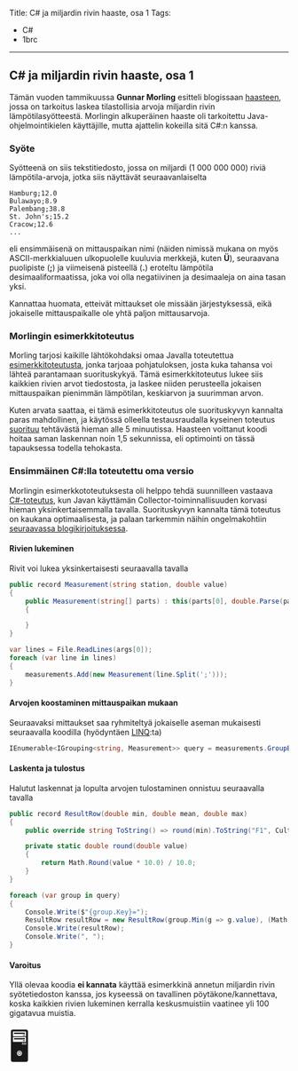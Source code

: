 Title: C# ja miljardin rivin haaste, osa 1
Tags: 
  - C#
  - 1brc
---

## C# ja miljardin rivin haaste, osa 1

Tämän vuoden tammikuussa **Gunnar Morling** esitteli blogissaan [haasteen](https://www.morling.dev/blog/one-billion-row-challenge/), jossa on tarkoitus laskea tilastollisia arvoja miljardin rivin lämpötilasyötteestä. Morlingin alkuperäinen haaste oli tarkoitettu Java-ohjelmointikielen käyttäjille, mutta ajattelin kokeilla sitä C#:n kanssa.

### Syöte

Syötteenä on siis tekstitiedosto, jossa on miljardi (1 000 000 000) riviä lämpötila-arvoja, jotka siis näyttävät seuraavanlaiselta

```
Hamburg;12.0
Bulawayo;8.9
Palembang;38.8
St. John's;15.2
Cracow;12.6
...
```

eli ensimmäisenä on mittauspaikan nimi (näiden nimissä mukana on myös ASCII-merkkialuuen ulkopuolelle kuuluvia merkkejä, kuten **Ü**), seuraavana puolipiste (**;**) ja viimeisenä pisteellä (**.**) eroteltu lämpötila desimaaliformaatissa, joka voi olla negatiivinen ja desimaaleja on aina tasan yksi.

Kannattaa huomata, etteivät mittaukset ole missään järjestyksessä, eikä jokaiselle mittauspaikalle ole yhtä paljon mittausarvoja.

### Morlingin esimerkkitoteutus

Morling tarjosi kaikille lähtökohdaksi omaa Javalla toteutettua [esimerkkitoteutusta](https://github.com/gunnarmorling/1brc/blob/main/src/main/java/dev/morling/onebrc/CalculateAverage_baseline.java), jonka tarjoaa pohjatuloksen, josta kuka tahansa voi lähteä parantamaan suorituskykyä. Tämä esimerkkitoteutus lukee siis kaikkien rivien arvot tiedostosta, ja laskee niiden perusteella jokaisen mittauspaikan pienimmän lämpötilan, keskiarvon ja suurimman arvon.

Kuten arvata saattaa, ei tämä esimerkkitoteutus ole suorituskyvyn kannalta paras mahdollinen, ja käytössä olleella testausraudalla kyseinen toteutus [suorituu](https://github.com/gunnarmorling/1brc#results) tehtävästä hieman alle 5 minuutissa. Haasteen voittanut koodi hoitaa saman laskennan noin 1,5 sekunnissa, eli optimointi on tässä tapauksessa todella tehokasta.

### Ensimmäinen C#:lla toteutettu oma versio

Morlingin esimerkkototeutuksesta oli helppo tehdä suunnilleen vastaava [C#-toteutus](https://github.com/mcraiha/csharp1brc/blob/main/oletus/Program.cs), kun Javan käyttämän Collector-toiminnallisuuden korvasi hieman yksinkertaisemmalla tavalla. Suorituskyvyn kannalta tämä toteutus on kaukana optimaalisesta, ja palaan tarkemmin näihin ongelmakohtiin [seuraavassa blogikirjoituksessa](/posts/CSharp_ja_1brc_osa_1.html).

#### Rivien lukeminen

Rivit voi lukea yksinkertaisesti seuraavalla tavalla

```cs
public record Measurement(string station, double value) 
{
    public Measurement(string[] parts) : this(parts[0], double.Parse(parts[1], CultureInfo.InvariantCulture))
    {

    }
}
```

```cs
var lines = File.ReadLines(args[0]);
foreach (var line in lines)
{
    measurements.Add(new Measurement(line.Split(';')));
}
```

#### Arvojen koostaminen mittauspaikan mukaan

Seuraavaksi mittaukset saa ryhmiteltyä jokaiselle aseman mukaisesti seuraavalla koodilla (hyödyntäen [LINQ](https://learn.microsoft.com/en-us/dotnet/csharp/linq/):ta)
```cs
IEnumerable<IGrouping<string, Measurement>> query = measurements.GroupBy(measurements => measurements.station).OrderBy(a => a.Key);
```

#### Laskenta ja tulostus

Halutut laskennat ja lopulta arvojen tulostaminen onnistuu seuraavalla tavalla

```cs
public record ResultRow(double min, double mean, double max) 
{
    public override string ToString() => round(min).ToString("F1", CultureInfo.InvariantCulture) + "/" + round(mean).ToString("F1", CultureInfo.InvariantCulture) + "/" + round(max).ToString("F1", CultureInfo.InvariantCulture);

    private static double round(double value) 
    {
        return Math.Round(value * 10.0) / 10.0;
    }
}
```

```cs
foreach (var group in query)
{
    Console.Write($"{group.Key}=");
    ResultRow resultRow = new ResultRow(group.Min(g => g.value), (Math.Round(group.Sum(g => g.value) * 10.0) / 10.0) / group.Count(), group.Max(g => g.value));
    Console.Write(resultRow);
    Console.Write(", ");
}
```

#### Varoitus

Yllä olevaa koodia **ei kannata** käyttää esimerkkinä annetun miljardin rivin syötetiedoston kanssa, jos kyseessä on tavallinen pöytäkone/kannettava, koska kaikkien rivien lukeminen kerralla keskusmuistiin vaatinee yli 100 gigatavua muistia.

<span style="font-size:4em;">🖥️</span>